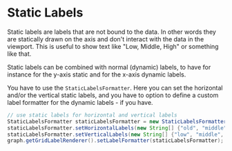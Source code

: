 # Static Labels

Static labels are labels that are not bound to the data. In other words they are statically drawn on the axis and don't interact with the data in the viewport. This is useful to show text like "Low, Middle, High" or something like that.

Static labels can be combined with normal (dynamic) labels, to have for instance for the y-axis static and for the x-axis dynamic labels.

You have to use the `StaticLabelsFormatter`. Here you can set the horizontal and/or the vertical static labels, and you have to option to define a custom label formatter for the dynamic labels - if you have.

```java
// use static labels for horizontal and vertical labels
StaticLabelsFormatter staticLabelsFormatter = new StaticLabelsFormatter(graph);
staticLabelsFormatter.setHorizontalLabels(new String[] {"old", "middle", "new"});
staticLabelsFormatter.setVerticalLabels(new String[] {"low", "middle", "high"});
graph.getGridLabelRenderer().setLabelFormatter(staticLabelsFormatter);
```
